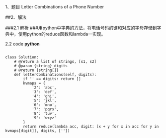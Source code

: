 1、题目
Letter Combinations of a Phone Number

##2、解法

###2.1 解析
###用python中字典的方法，将电话号码的键和对应的字母存储到字典中，使用python的reduce函数和lambda一实现。

2.2 code
**python**
<pre><code>
class Solution:
    # @return a list of strings, [s1, s2]
    # @param {string} digits
    # @return {string[]}
    def letterCombinations(self, digits):
        if '' == digits: return []
        kvmaps = {
            '2': 'abc',
            '3': 'def',
            '4': 'ghi',
            '5': 'jkl',
            '6': 'mno',
            '7': 'pqrs',
            '8': 'tuv',
            '9': 'wxyz'
        }
        return reduce(lambda acc, digit: [x + y for x in acc for y in kvmaps[digit]], digits, [''])
</code></pre>
